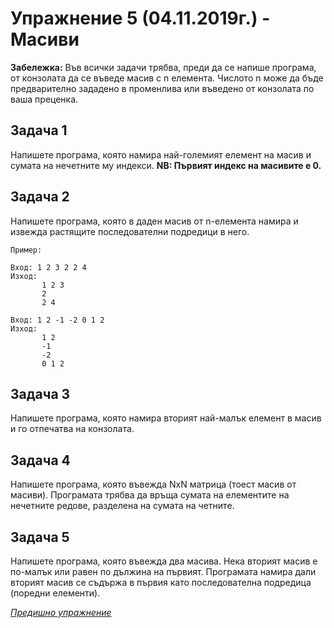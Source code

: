 # Упражнение 5 (04.11.2019г.) - Масиви

**Забележка:** Във всички задачи трябва, преди да се напише програма, от конзолата да се въведе масив с n елемента. Числото n може да бъде предварително зададено в променлива или въведено от конзолата по ваша преценка.

## Задача 1
 
Напишете програма, която намира най-големият елемент на масив и сумата на нечетните му индекси. **NB: Първият индекс на масивите е 0.**

## Задача 2
 
Напишете програма, която в даден масив от n-елемента намира и извежда растящите последователни подредици в него.

`Пример:`
 
```
Вход: 1 2 3 2 2 4 
Изход:
       1 2 3		
       2		
       2 4
```

```
Вход: 1 2 -1 -2 0 1 2
Изход:
       1 2
       -1
       -2
       0 1 2

```

## Задача 3

Напишете програма, която намира вторият най-малък елемент в масив и го отпечатва на конзолата.

## Задача 4

Напишете програма, която въвежда NxN матрица (тоест масив от масиви). Програмата трябва да връща сумата на елементите на нечетните редове, разделена на сумата на четните. 

## Задача 5

Напишете програма, която въвежда два масива. Нека вторият масив е по-малък или равен по дължина на първият. Програмата намира дали вторият масив се съдържа в първия като последователна подредица (поредни елементи).

[*Предишно упражнение*](../lab4)